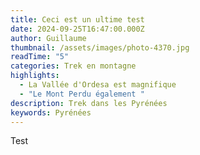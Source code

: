 ```yaml
---
title: Ceci est un ultime test
date: 2024-09-25T16:47:00.000Z
author: Guillaume
thumbnail: /assets/images/photo-4370.jpg
readTime: "5"
categories: Trek en montagne
highlights:
  - La Vallée d'Ordesa est magnifique
  - "Le Mont Perdu également "
description: Trek dans les Pyrénées
keywords: Pyrénées
---
```

Test
